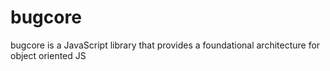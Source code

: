 bugcore
=======

bugcore is a JavaScript library that provides a foundational architecture for object oriented JS
